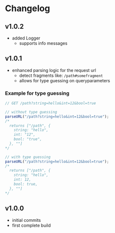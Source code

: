 # Changelog

## v1.0.2

- added Logger
  - supports info messages

## v1.0.1

- enhanced parsing logic for the request url
  - detect fragments like: `/path#somefragment`
  - allows for type guessing on queryparameters

### Example for type guessing
```ts
// GET /path?string=hello&int=12&bool=true

// without type guessing
parseURL("/path?string=hello&int=12&bool=true");
/*
  returns ["/path", {
    string: "hello",
    int: "12",
    bool: "true",
  }, ""]
*/

// with type guessing
parseURL("/path?string=hello&int=12&bool=true");
/*
  returns ["/path", {
    string: "hello",
    int: 12,
    bool: true,
  }, ""]
*/
``` 

## v1.0.0

- initial commits
- first complete build